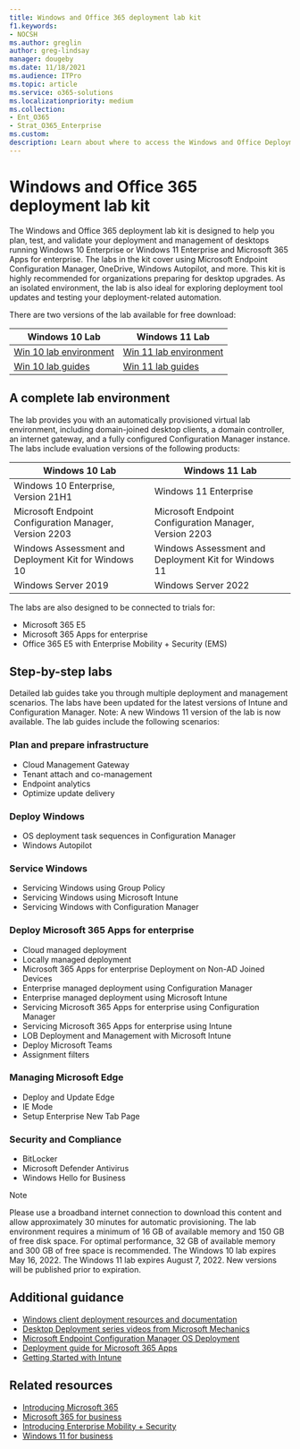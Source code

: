 ```yaml
---
title: Windows and Office 365 deployment lab kit
f1.keywords:
- NOCSH
ms.author: greglin
author: greg-lindsay
manager: dougeby
ms.date: 11/18/2021
ms.audience: ITPro
ms.topic: article
ms.service: o365-solutions
ms.localizationpriority: medium
ms.collection:
- Ent_O365
- Strat_O365_Enterprise
ms.custom:
description: Learn about where to access the Windows and Office Deployment Lab Kit.
---
```


# Windows and Office 365 deployment lab kit

The Windows and Office 365 deployment lab kit is designed to help you plan, test, and validate your deployment and management of desktops running Windows 10 Enterprise or Windows 11 Enterprise and Microsoft 365 Apps for enterprise. The labs in the kit cover using Microsoft Endpoint Configuration Manager, OneDrive, Windows Autopilot, and more. This kit is highly recommended for organizations preparing for desktop upgrades. As an isolated environment, the lab is also ideal for exploring deployment tool updates and testing your deployment-related automation.

There are two versions of the lab available for free download:  

|Windows 10 Lab|Windows 11 Lab|
|---|---|
|[Win 10 lab environment](https://download.microsoft.com/download/3/3/a/33a3c7d7-b393-4f78-9b90-2d5eb7fd98e8/Win10_21H1_lab.zip)|[Win 11 lab environment](https://download.microsoft.com/download/9/d/9/9d9e278e-a1ea-4704-85e1-cb24f3806f45/Win11_Lab_05.09.zip)|
|[Win 10 lab guides](https://download.microsoft.com/download/3/3/a/33a3c7d7-b393-4f78-9b90-2d5eb7fd98e8/Win10_21H1_lab_guides.zip)|[Win 11 lab guides](https://download.microsoft.com/download/9/d/9/9d9e278e-a1ea-4704-85e1-cb24f3806f45/Win11_Lab_Guides_05.09.zip)|

## A complete lab environment

The lab provides you with an automatically provisioned virtual lab environment, including domain-joined desktop clients, a domain controller, an internet gateway, and a fully configured Configuration Manager instance. The labs include evaluation versions of the following products:

|Windows 10 Lab|Windows 11 Lab|
|---|---|
|Windows 10 Enterprise, Version 21H1|Windows 11 Enterprise|
|Microsoft Endpoint Configuration Manager, Version 2203|Microsoft Endpoint Configuration Manager, Version 2203|
|Windows Assessment and Deployment Kit for Windows 10|Windows Assessment and Deployment Kit for Windows 11|
|Windows Server 2019|Windows Server 2022|

The labs are also designed to be connected to trials for:

- Microsoft 365 E5
- Microsoft 365 Apps for enterprise
- Office 365 E5 with Enterprise Mobility + Security (EMS)

## Step-by-step labs

Detailed lab guides take you through multiple deployment and management scenarios. The labs have been updated for the latest versions of Intune and Configuration Manager. Note: A new Windows 11 version of the lab is now available. The lab guides include the following scenarios:

### Plan and prepare infrastructure

- Cloud Management Gateway
- Tenant attach and co-management
- Endpoint analytics
- Optimize update delivery

### Deploy Windows

- OS deployment task sequences in Configuration Manager
- Windows Autopilot

### Service Windows

- Servicing Windows using Group Policy
- Servicing Windows using Microsoft Intune
- Servicing Windows with Configuration Manager

### Deploy Microsoft 365 Apps for enterprise

- Cloud managed deployment
- Locally managed deployment
- Microsoft 365 Apps for enterprise Deployment on Non-AD Joined Devices
- Enterprise managed deployment using Configuration Manager
- Enterprise managed deployment using Microsoft Intune
- Servicing Microsoft 365 Apps for enterprise using Configuration Manager
- Servicing Microsoft 365 Apps for enterprise using Intune
- LOB Deployment and Management with Microsoft Intune
- Deploy Microsoft Teams
- Assignment filters

### Managing Microsoft Edge

- Deploy and Update Edge
- IE Mode
- Setup Enterprise New Tab Page

### Security and Compliance

- BitLocker
- Microsoft Defender Antivirus
- Windows Hello for Business

> [!NOTE]
> Please use a broadband internet connection to download this content and allow approximately 30 minutes for automatic provisioning. The lab environment requires a minimum of 16 GB of available memory and 150 GB of free disk space. For optimal performance, 32 GB of available memory and 300 GB of free space is recommended. The Windows 10 lab expires May 16, 2022. The Windows 11 lab expires August 7, 2022. New versions will be published prior to expiration.

## Additional guidance

- [Windows client deployment resources and documentation](/windows/deployment)
- [Desktop Deployment series videos from Microsoft Mechanics](https://www.aka.ms/watchhowtoshift)
- [Microsoft Endpoint Configuration Manager OS Deployment](/mem/configmgr/osd/understand/introduction-to-operating-system-deployment)
- [Deployment guide for Microsoft 365 Apps](/deployoffice/deployment-guide-microsoft-365-apps)
- [Getting Started with Intune](/intune/get-started-evaluation)

## Related resources

- [Introducing Microsoft 365](https://www.microsoft.com/microsoft-365/default.aspx)
- [Microsoft 365 for business](https://products.office.com/business/office)
- [Introducing Enterprise Mobility + Security](https://www.microsoft.com/cloud-platform/enterprise-mobility-security)
- [Windows 11 for business](https://www.microsoft.com/windows/business)
